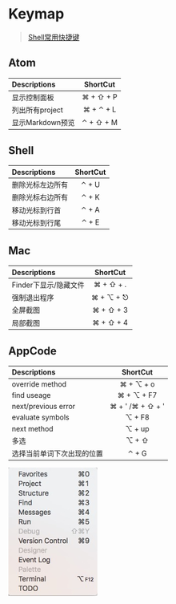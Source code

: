 # Keymap
> [Shell常用快捷键](https://github.com/hokein/Wiki/wiki/Bash-Shell%E5%B8%B8%E7%94%A8%E5%BF%AB%E6%8D%B7%E9%94%AE)

## Atom

Descriptions |    ShortCut
:----------- | :-------------:
显示控制面板      | ⌘ + ⇧ + P
列出所有project |  ⌘ + ⌃ + L
显示Markdown预览 | ⌃ + ⇧ + M

## Shell

Descriptions |    ShortCut
:----------- | :-------------:
删除光标左边所有 | ⌃ + U
删除光标右边所有 | ⌃ + K
移动光标到行首 | ⌃ + A
移动光标到行尾 | ⌃ + E


## Mac

Descriptions |   ShortCut
:----------- | :-------------:
Finder下显示/隐藏文件 | ⌘ + ⇧ + .
强制退出程序 | ⌘ + ⌥ + ⎋
全屏截图 | ⌘ + ⇧ + 3
局部截图 | ⌘ + ⇧ + 4

## AppCode

Descriptions        |         ShortCut
:------------------ | :----------------------:
override method     |      ⌘ + ⌥ + o
find useage         |      ⌘ + ⌥ + F7
next/previous error | ⌘ + ' /⌘ + ⇧ + '
evaluate symbols    |         ⌥ + F8
next method         |         ⌥ + up
多选                 |       ⌥ + ⇧
选择当前单词下次出现的位置       |         ⌃ + G

![img](./IMG/apcode_tool_windows.png)
